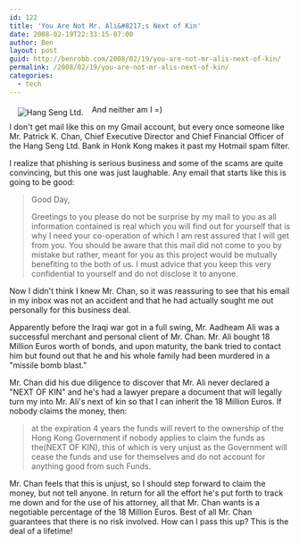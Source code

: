 ```yaml
---
id: 122
title: 'You Are Not Mr. Ali&#8217;s Next of Kin'
date: 2008-02-19T22:33:15-07:00
author: Ben
layout: post
guid: http://benrobb.com/2008/02/19/you-are-not-mr-alis-next-of-kin/
permalink: /2008/02/19/you-are-not-mr-alis-next-of-kin/
categories:
  - tech
---
```

<img src="https://benrobb.com/wp-content/uploads/2008/02/kuala_lumpur.thumbnail.jpg" alt="Hang Seng Ltd." align="left" hspace="15" vspace="5" />And neither am I =)

I don't get mail like this on my Gmail account, but every once someone like Mr. Patrick K. Chan, Chief Executive Director and Chief Financial Officer of the Hang Seng Ltd. Bank in Honk Kong makes it past my Hotmail spam filter.

I realize that phishing is serious business and some of the scams are quite convincing, but this one was just laughable.  Any email that starts like this is going to be good:
<blockquote>Good Day,

Greetings to you please do not be surprise by my mail to you as all information contained is real which you will find out for yourself that is why I need your co-operation of which I am rest assured that I will get from you. You should be aware that this mail did not come to you by mistake but rather, meant for you as this project would be mutually benefiting to the both of us. I must advice that you keep this very confidential to yourself and do not disclose it to anyone.</blockquote>
Now I didn't think I knew Mr. Chan, so it was reassuring to see that his email in my inbox was not an accident and that he had actually sought me out personally for this business deal.

Apparently before the Iraqi war got in a full swing, Mr. Aadheam Ali was a successful merchant and personal client of Mr. Chan.  Mr. Ali bought 18 Million Euros worth of bonds, and upon maturity, the bank tried to contact him but found out that he and his whole family had been murdered in a "missile bomb blast."

Mr. Chan did his due diligence to discover that Mr. Ali never declared a "NEXT OF KIN" and he's had a lawyer prepare a document that will legally turn my into Mr. Ali's next of kin so that I can inherit the 18 Million Euros.  If nobody claims the money, then:
<blockquote>at the expiration 4 years the funds will revert to the ownership of the Hong Kong Government if nobody applies to claim the funds as the(NEXT OF KIN), this of which is very unjust as the Government will cease the funds and use for themselves and do not account for anything good from such Funds.</blockquote>
Mr. Chan feels that this is unjust, so I should step forward to claim the money, but not tell anyone.  In return for all the effort he's put forth to track me down and for the use of his attorney, all that Mr. Chan wants is a negotiable percentage of the 18 Million Euros.  Best of all Mr. Chan guarantees that there is no risk involved.  How can I pass this up?  This is the deal of a lifetime!